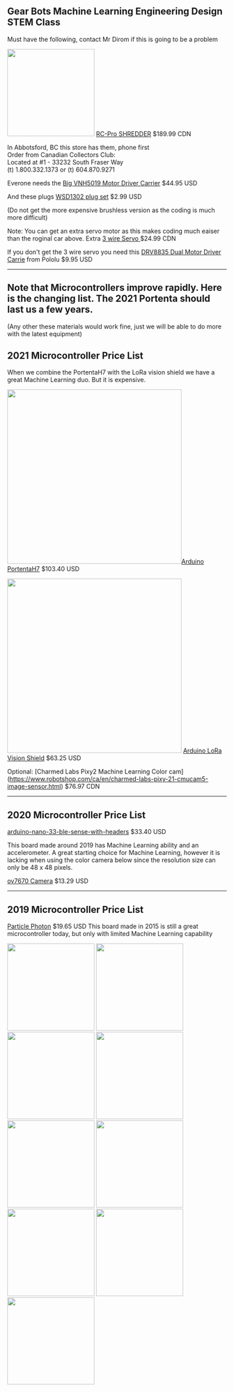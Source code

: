 ## Gear Bots Machine Learning Engineering Design STEM Class


Must have the following, contact Mr Dirom if this is going to be a problem

<img src="https://user-images.githubusercontent.com/5605614/133371262-eb66181f-40c3-4d72-a0aa-c43379d2404b.png" width=200 /> [RC-Pro SHREDDER](https://www.rcpro.ca/collections/shredder/products/shredder) $189.99 CDN   


In Abbotsford, BC this store has them, phone first  
Order from Canadian Collectors Club:   
Located at #1 - 33232 South Fraser Way    
(t) 1.800.332.1373 or (t) 604.870.9271   
  



Everone needs the [Big VNH5019 Motor Driver Carrier](https://www.pololu.com/product/1451) $44.95 USD


And these plugs [WSD1302 plug set](https://www.rcsuperstore.com/ws-deans-2-pin-ultra-plug-set-one-male-one-female-included/) $2.99 USD



(Do not get the more expensive brushless version as the coding is much more difficult)

Note: You can get an extra servo motor as this makes coding much eaiser than the roginal car above. 
Extra [3 wire Servo ](https://www.rcpro.ca/collections/shredder/products/shredder-3-wires-19gram-metal-gear-servo) $24.99 CDN

If you don't get the 3 wire servo you need this [DRV8835 Dual Motor Driver Carrie](https://www.pololu.com/product/2135) from Pololu $9.95 USD



-----

## Note that Microcontrollers improve rapidly. Here is the changing list. The 2021 Portenta should last us a few years.   
(Any other these materials would work fine, just we will be able to do more with the latest equipment)

## 2021 Microcontroller Price List   
When we combine the PortentaH7 with the LoRa vision shield we have a great Machine Learning duo. But it is expensive.  


<img src="https://user-images.githubusercontent.com/5605614/133374580-13deb749-820c-46db-bc04-597c610d2bd0.png" width=400 />[Arduino PortentaH7](https://store-usa.arduino.cc/products/portenta-h7)  $103.40 USD  


<img src="https://user-images.githubusercontent.com/5605614/133374592-36bb6dfd-ec10-4796-b998-782b58ce8730.png" width=400 /> [Arduino LoRa Vision Shield](https://store-usa.arduino.cc/products/arduino-portenta-vision-shield-lora%C2%AE) $63.25 USD

Optional: [Charmed Labs Pixy2 Machine Learning Color cam] (https://www.robotshop.com/ca/en/charmed-labs-pixy-21-cmucam5-image-sensor.html) $76.97 CDN


-----

## 2020 Microcontroller Price List

[arduino-nano-33-ble-sense-with-headers](https://store-usa.arduino.cc/products/arduino-nano-33-ble-sense-with-headers) $33.40 USD

This board made around 2019 has Machine Learning ability and an accelerometer. A great starting choice for Machine Learning, however it is lacking when using the color camera below since the resolution size can only be 48 x 48 pixels.

[ov7670 Camera](https://electropeak.com/ov7670-camera-board-b-waveshare) $13.29 USD


-----

## 2019 Microcontroller Price List

[Particle Photon](https://store.particle.io/products/photon)  $19.65 USD
This board made in 2015 is still a great microcontroller today, but only with limited Machine Learning capability







<img src="https://user-images.githubusercontent.com/5605614/133374039-45fac79c-23a0-4992-a403-699e03a1c17f.png" width=200 />


<img src="https://user-images.githubusercontent.com/5605614/133374088-cc719213-80e5-47c9-a8d1-b476c2cc336c.png" width=200 />



<img src="https://user-images.githubusercontent.com/5605614/133374122-6af08f67-3216-41f2-9b39-30c7eb15e9a4.png" width=200 />




<img src="https://user-images.githubusercontent.com/5605614/133374152-65006148-0003-4ddc-87bb-1dade1220466.png" width=200 />




<img src="https://user-images.githubusercontent.com/5605614/133374173-5b7151d8-e30d-4162-8eb1-fb6f80b20638.png" width=200 />







<img src="https://user-images.githubusercontent.com/5605614/133374299-bcad6533-8d8f-48f3-a833-85228e8ff984.png" width=200 />




<img src="https://user-images.githubusercontent.com/5605614/133374447-75e23fc8-ea5f-4319-a6dd-2426680955aa.png" width=200 />


<img src="https://user-images.githubusercontent.com/5605614/133374371-e522276f-00ab-47ba-86d2-fe1cc8a5bc37.png" width=200 />




<img src="https://user-images.githubusercontent.com/5605614/133374498-25540209-2123-437f-9cca-6319c8881364.png" width=200 />










